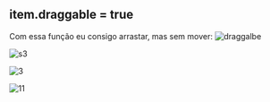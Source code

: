 ## item.draggable = true
Com essa função eu consigo arrastar, mas sem mover:
![draggalbe](https://user-images.githubusercontent.com/62820033/92174991-c75ffc80-ee12-11ea-9f75-d063bce7365a.png)

![s3](https://user-images.githubusercontent.com/62820033/92177643-45260700-ee17-11ea-92ea-e3c7ce82dda1.png)

![3](https://user-images.githubusercontent.com/62820033/92177675-53742300-ee17-11ea-8510-3db7f85aa4c6.png)

![11](https://user-images.githubusercontent.com/62820033/92177685-5838d700-ee17-11ea-9d34-6fc3c16c59d7.png)
